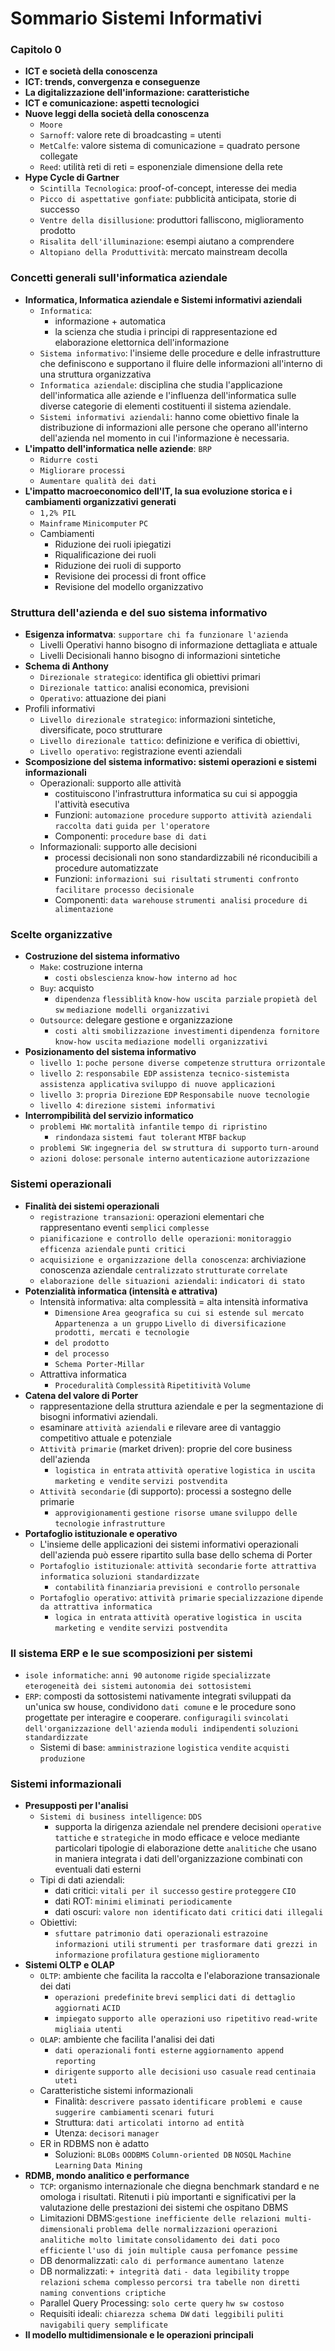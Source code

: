 # Sommario Sistemi Informativi

### Capitolo 0
- **ICT e società della conoscenza**
- **ICT: trends, convergenza e conseguenze**
- **La digitalizzazione dell'informazione: caratteristiche**
- **ICT e comunicazione: aspetti tecnologici**
- **Nuove leggi della società della conoscenza**
    + `Moore`
    + `Sarnoff`: valore rete di broadcasting = utenti
    + `MetCalfe`: valore sistema di comunicazione = quadrato persone collegate
    + `Reed`: utilità reti di reti = esponenziale dimensione della rete
- **Hype Cycle di Gartner**
    + `Scintilla Tecnologica`: proof-of-concept, interesse dei media
    + `Picco di aspettative gonfiate`: pubblicità anticipata, storie di successo
    + `Ventre della disillusione`: produttori falliscono, miglioramento prodotto
    + `Risalita dell'illuminazione`: esempi aiutano a comprendere
    + `Altopiano della Produttività`: mercato mainstream decolla

### Concetti generali sull'informatica aziendale
- **Informatica, Informatica aziendale e Sistemi informativi aziendali**
    + `Informatica`: 
        * informazione + automatica
        * la scienza che studia i principi di rappresentazione ed elaborazione elettornica dell'informazione
    + `Sistema informativo`: l'insieme delle procedure e delle infrastrutture che definiscono e supportano il fluire delle informazioni all'interno di una struttura organizzativa
    + `Informatica aziendale`: disciplina che studia l'applicazione dell'informatica alle aziende e l'influenza dell'informatica sulle diverse categorie di elementi costituenti il sistema aziendale.
    + `Sistemi informativi aziendali`: hanno come obiettivo finale la distribuzione di informazioni alle persone che operano all'interno dell'azienda nel momento in cui l'informazione è necessaria.
- **L'impatto dell'informatica nelle aziende**: `BRP`
    + `Ridurre costi`
    + `Migliorare processi`
    + `Aumentare qualità dei dati`
- **L'impatto macroeconomico dell'IT, la sua evoluzione storica e i cambiamenti organizzativi generati**
    + `1,2% PIL`
    + `Mainframe` `Minicomputer` `PC`
    + Cambiamenti
        * Riduzione dei ruoli ipiegatizi
        * Riqualificazione dei ruoli
        * Riduzione dei ruoli di supporto
        * Revisione dei processi di front office
        * Revisione del modello organizzativo

### Struttura dell'azienda e del suo sistema informativo
- **Esigenza informatva**: `supportare chi fa funzionare l'azienda`
    + Livelli Operativi hanno bisogno di informazione dettagliata e attuale
    + Livelli Decisionali hanno bisogno di informazioni sintetiche
- **Schema di Anthony**
    + `Direzionale strategico`: identifica gli obiettivi primari
    + `Direzionale tattico`: analisi economica, previsioni
    + `Operativo`: attuazione dei piani
- Profili informativi
    + `Livello direzionale strategico`: informazioni sintetiche, diversificate, poco strutturare
    + `Livello direzionale tattico`: definizione e verifica di obiettivi, 
    + `Livello operativo`: registrazione eventi aziendali
- **Scomposizione del sistema informativo: sistemi operazioni e sistemi informazionali**
    + Operazionali: supporto alle attività
        * costituiscono l'infrastruttura informatica su cui si appoggia l'attività esecutiva
        * Funzioni: `automazione procedure` `supporto attività aziendali` `raccolta dati` `guida per l'operatore`
        * Componenti: `procedure` `base di dati`
    + Informazionali: supporto alle decisioni
        * processi decisionali non sono standardizzabili né riconducibili a procedure automatizzate
        * Funzioni: `informazioni sui risultati` `strumenti confronto` `facilitare processo decisionale`
        * Componenti: `data warehouse` `strumenti analisi` `procedure di alimentazione`

### Scelte organizzative
- **Costruzione del sistema informativo**
    + `Make`: costruzione interna
        * `costi` `obslescienza` `know-how interno` `ad hoc`
    + `Buy`: acquisto
        * `dipendenza` `flessiblità` `know-how uscita parziale` `propietà del sw` `mediazione modelli organizzativi`
    + `Outsource`: delegare gestione e organizzazione
        * `costi alti` `smobilizzazione investimenti` `dipendenza fornitore` `know-how uscita` `mediazione modelli organizzativi`
- **Posizionamento del sistema informativo**
    + `livello 1`: `poche persone diverse competenze` `struttura orrizontale`
    + `livello 2`: `responsabile EDP` `assistenza tecnico-sistemista` `assistenza applicativa` `sviluppo di nuove applicazioni`
    + `livello 3`: `propria Direzione` `EDP` `Responsabile nuove tecnologie`
    + `livello 4`: `direzione sistemi informativi`
- **Interrompibilità del servizio informatico**
    + `problemi HW`: `mortalità infantile`  `tempo di ripristino`
        * `rindondaza` `sistemi faut tolerant` `MTBF` `backup`
    + `problemi SW`: `ingegneria del sw` `struttura di supporto` `turn-around`
    + `azioni dolose`: `personale interno` `autenticazione` `autorizzazione`

### Sistemi operazionali
- **Finalità dei sistemi operazionali**
    + `registrazione transazioni`: operazioni elementari che rappresentano eventi `semplici` `complesse`
    + `pianificazione e controllo delle operazioni`: `monitoraggio` `efficenza aziendale` `punti critici`
    + `acquisizione e organizzazione della conoscenza`: archiviazione conoscenza aziendale `centralizzato` `strutturate` `correlate`
    + `elaborazione delle situazioni aziendali`: `indicatori di stato`
- **Potenzialità informatica (intensità e attrativa)**
    + Intensità informativa: alta complessità = alta intensità informativa
        * `Dimensione` `Area geografica su cui si estende sul mercato` `Appartenenza a un gruppo` `Livello di diversificazione prodotti, mercati e tecnologie`
        * `del prodotto`
        * `del processo`
        * `Schema Porter-Millar`
    + Attrattiva informatica
        * `Proceduralità` `Complessità` `Ripetitività` `Volume`
- **Catena del valore di Porter**
    + rappresentazione della struttura aziendale e per la segmentazione di bisogni informativi aziendali.
    + esaminare `attività aziendali` e rilevare aree di vantaggio competitivo attuale e potenziale
    + `Attività primarie` (market driven): proprie del core business dell'azienda
        * `logistica in entrata` `attività operative` `logistica in uscita` `marketing e vendite` `servizi postvendita`
    + `Attività secondarie` (di supporto): processi a sostegno delle primarie
        * `approvigionamenti` `gestione risorse umane` `sviluppo delle tecnologie` `infrastrutture`
- **Portafoglio istituzionale e operativo**
    + L'insieme delle applicazioni dei sistemi informativi operazionali dell'azienda può essere ripartito sulla base dello schema di Porter
    + `Portafoglio istituzionale`: `attività secondarie` `forte attrattiva informatica` `soluzioni standardizzate`
        * `contabilità` `finanziaria` `previsioni e controllo` `personale`
    + `Portafoglio operativo`: `attività primarie` `specializzazione` `dipende da attrattiva informatica`
        * `logica in entrata` `attività operative` `logistica in uscita` `marketing e vendite` `servizi postvendita`

### Il sistema ERP e le sue scomposizioni per sistemi
- `isole informatiche`: `anni 90` `autonome` `rigide` `specializzate` `eterogeneità dei sistemi` `autonomia dei sottosistemi`
- `ERP`: composti da sottosistemi nativamente integrati sviluppati da un'unica sw house, condividono `dati comune` e le procedure sono progettate per interagire e cooperare. `configuragili` `svincolati dell'organizzazione dell'azienda` `moduli indipendenti` `soluzioni standardizzate`
    + Sistemi di base: `amministrazione` `logistica` `vendite` `acquisti` `produzione`

### Sistemi informazionali
- **Presupposti per l'analisi**
    + `Sistemi di business intelligence`: `DDS`
        * supporta la dirigenza aziendale nel prendere decisioni `operative` `tattiche` e `strategiche` in modo efficace e veloce mediante particolari tipologie di elaborazione dette `analitiche` che usano in maniera integrata i dati dell'organizzazione combinati con eventuali dati esterni
    + Tipi di dati aziendali:
        * dati critici: `vitali per il successo` `gestire` `proteggere` `CIO`
        * dati ROT: `minimi` `eliminati periodicamente`
        * dati oscuri: `valore non identificato` `dati critici` `dati illegali`
    + Obiettivi:
        * `sfuttare patrimonio dati operazionali` `estrazoine informazioni utili` `strumenti per trasformare dati grezzi in informazione` `profilatura` `gestione` `miglioramento`
- **Sistemi OLTP e OLAP**
    + `OLTP`: ambiente che facilita la raccolta e l'elaborazione transazionale dei dati
        * `operazioni predefinite` `brevi` `semplici` `dati di dettaglio` `aggiornati` `ACID`
        * `impiegato` `supporto alle operazioni` `uso ripetitivo` `read-write` `migliaia utenti`
    + `OLAP`: ambiente che facilita l'analisi dei dati
        * `dati operazionali` `fonti esterne` `aggiornamento append` `reporting`
        * `dirigente` `supporto alle decisioni` `uso casuale` `read` `centinaia uteti`
    + Caratteristiche sistemi informazionali
        * Finalità: `descrivere passato` `identificare problemi e cause` `suggerire cambiamenti` `scenari futuri`
        * Struttura: `dati articolati intorno ad entità`
        * Utenza: `decisori` `manager`
    + ER in RDBMS non è adatto
        * Soluzioni: `BLOBs` `OODBMS` `Column-oriented DB` `NOSQL` `Machine Learning` `Data Mining`
- **RDMB, mondo analitico e performance**
    + `TCP`: organismo internazionale che diegna benchmark standard e ne omologa i risultati. Ritenuti i più importanti e significativi per la valutazione delle prestazioni dei sistemi che ospitano DBMS
    + Limitazioni DBMS:`gestione inefficiente delle relazioni multi-dimensionali` `problema delle normalizzazioni` `operazioni analitiche molto limitate` `consolidamento dei dati poco efficiente` `l'uso di join multiple causa perfomance pessime`
    + DB denormalizzati: `calo di performance` `aumentano latenze`
    + DB normalizzati: `+ integrità dati` `- data legibility` `troppe relazioni` `schema complesso` `percorsi tra tabelle non diretti` `naming conventions criptiche`
    + Parallel Query Processing: `solo certe query` `hw sw costoso`
    + Requisiti ideali: `chiarezza schema DW` `dati leggibili` `puliti` `navigabili` `query semplificate`
- **Il modello multidimensionale e le operazioni principali**
